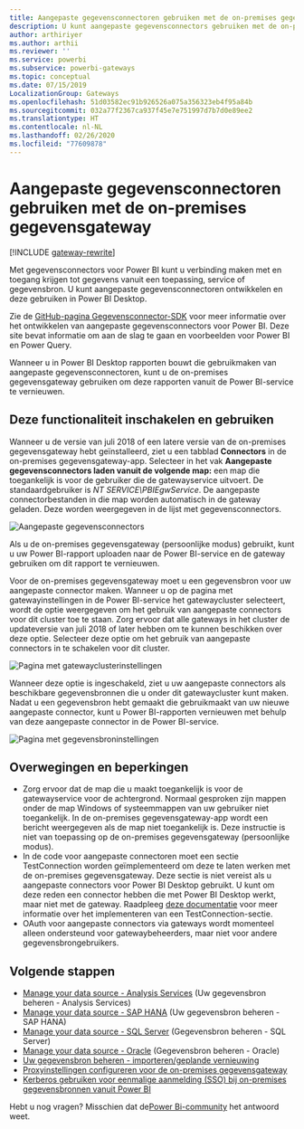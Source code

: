 ```yaml
---
title: Aangepaste gegevensconnectoren gebruiken met de on-premises gegevensgateway
description: U kunt aangepaste gegevensconnectors gebruiken met de on-premises gegevensgateway.
author: arthiriyer
ms.author: arthii
ms.reviewer: ''
ms.service: powerbi
ms.subservice: powerbi-gateways
ms.topic: conceptual
ms.date: 07/15/2019
LocalizationGroup: Gateways
ms.openlocfilehash: 51d03582ec91b926526a075a356323eb4f95a84b
ms.sourcegitcommit: 032a77f2367ca937f45e7e751997d7b7d0e89ee2
ms.translationtype: HT
ms.contentlocale: nl-NL
ms.lasthandoff: 02/26/2020
ms.locfileid: "77609878"
---
```

# <a name="use-custom-data-connectors-with-the-on-premises-data-gateway"></a>Aangepaste gegevensconnectoren gebruiken met de on-premises gegevensgateway

[!INCLUDE [gateway-rewrite](includes/gateway-rewrite.md)]

Met gegevensconnectors voor Power BI kunt u verbinding maken met en toegang krijgen tot gegevens vanuit een toepassing, service of gegevensbron. U kunt aangepaste gegevensconnectoren ontwikkelen en deze gebruiken in Power BI Desktop.

Zie de [GitHub-pagina Gegevensconnector-SDK](https://aka.ms/dataconnectors) voor meer informatie over het ontwikkelen van aangepaste gegevensconnectors voor Power BI. Deze site bevat informatie om aan de slag te gaan en voorbeelden voor Power BI en Power Query.

Wanneer u in Power BI Desktop rapporten bouwt die gebruikmaken van aangepaste gegevensconnectoren, kunt u de on-premises gegevensgateway gebruiken om deze rapporten vanuit de Power BI-service te vernieuwen.

## <a name="enable-and-use-this-capability"></a>Deze functionaliteit inschakelen en gebruiken

Wanneer u de versie van juli 2018 of een latere versie van de on-premises gegevensgateway hebt geïnstalleerd, ziet u een tabblad **Connectors** in de on-premises gegevensgateway-app. Selecteer in het vak **Aangepaste gegevensconnectors laden vanuit de volgende map:** een map die toegankelijk is voor de gebruiker die de gatewayservice uitvoert. De standaardgebruiker is *NT SERVICE\PBIEgwService*. De aangepaste connectorbestanden in die map worden automatisch in de gateway geladen. Deze worden weergegeven in de lijst met gegevensconnectors.

![Aangepaste gegevensconnectors](media/service-gateway-custom-connectors/gateway-onprem-customconnector1.png)

Als u de on-premises gegevensgateway (persoonlijke modus) gebruikt, kunt u uw Power BI-rapport uploaden naar de Power BI-service en de gateway gebruiken om dit rapport te vernieuwen.

Voor de on-premises gegevensgateway moet u een gegevensbron voor uw aangepaste connector maken. Wanneer u op de pagina met gatewayinstellingen in de Power BI-service het gatewaycluster selecteert, wordt de optie weergegeven om het gebruik van aangepaste connectors voor dit cluster toe te staan. Zorg ervoor dat alle gateways in het cluster de updateversie van juli 2018 of later hebben om te kunnen beschikken over deze optie. Selecteer deze optie om het gebruik van aangepaste connectors in te schakelen voor dit cluster.

![Pagina met gatewayclusterinstellingen](media/service-gateway-custom-connectors/gateway-onprem-customconnector2.png)

Wanneer deze optie is ingeschakeld, ziet u uw aangepaste connectors als beschikbare gegevensbronnen die u onder dit gatewaycluster kunt maken. Nadat u een gegevensbron hebt gemaakt die gebruikmaakt van uw nieuwe aangepaste connector, kunt u Power BI-rapporten vernieuwen met behulp van deze aangepaste connector in de Power BI-service.

![Pagina met gegevensbroninstellingen](media/service-gateway-custom-connectors/gateway-onprem-customconnector3.png)

## <a name="considerations-and-limitations"></a>Overwegingen en beperkingen

* Zorg ervoor dat de map die u maakt toegankelijk is voor de gatewayservice voor de achtergrond. Normaal gesproken zijn mappen onder de map Windows of systeemmappen van uw gebruiker niet toegankelijk. In de on-premises gegevensgateway-app wordt een bericht weergegeven als de map niet toegankelijk is. Deze instructie is niet van toepassing op de on-premises gegevensgateway (persoonlijke modus).
* In de code voor aangepaste connectoren moet een sectie TestConnection worden geïmplementeerd om deze te laten werken met de on-premises gegevensgateway. Deze sectie is niet vereist als u aangepaste connectors voor Power BI Desktop gebruikt. U kunt om deze reden een connector hebben die met Power BI Desktop werkt, maar niet met de gateway. Raadpleeg [deze documentatie](https://github.com/Microsoft/DataConnectors/blob/master/docs/m-extensions.md#implementing-testconnection-for-gateway-support) voor meer informatie over het implementeren van een TestConnection-sectie.
* OAuth voor aangepaste connectors via gateways wordt momenteel alleen ondersteund voor gatewaybeheerders, maar niet voor andere gegevensbrongebruikers.

## <a name="next-steps"></a>Volgende stappen

* [Manage your data source - Analysis Services](service-gateway-enterprise-manage-ssas.md) (Uw gegevensbron beheren - Analysis Services)  
* [Manage your data source - SAP HANA](service-gateway-enterprise-manage-sap.md) (Uw gegevensbron beheren - SAP HANA)  
* [Manage your data source - SQL Server](service-gateway-enterprise-manage-sql.md) (Gegevensbron beheren - SQL Server)  
* [Manage your data source - Oracle](service-gateway-onprem-manage-oracle.md) (Gegevensbron beheren - Oracle)  
* [Uw gegevensbron beheren - importeren/geplande vernieuwing](service-gateway-enterprise-manage-scheduled-refresh.md)
* [Proxyinstellingen configureren voor de on-premises gegevensgateway](/data-integration/gateway/service-gateway-proxy)
* [Kerberos gebruiken voor eenmalige aanmelding (SSO) bij on-premises gegevensbronnen vanuit Power BI](service-gateway-sso-kerberos.md)  

Hebt u nog vragen? Misschien dat de[Power Bi-community](https://community.powerbi.com/) het antwoord weet.
